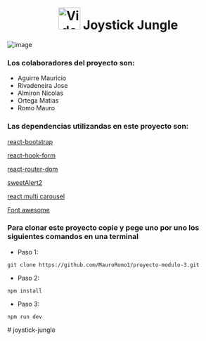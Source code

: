 <h1 align="center">
  <img src="https://raw.githubusercontent.com/Tarikul-Islam-Anik/Animated-Fluent-Emojis/master/Emojis/Activities/Video%20Game.png" alt="Video Game" width="50" height="50" />
  Joystick Jungle
</h1>


![image](https://github.com/MauroRomo1/proyecto-modulo-3/assets/82526247/59d4fbc1-333a-43c4-82e2-5933e412a98d)

<h3>Los colaboradores del proyecto son:</h3>

+ Aguirre Mauricio
+ Rivadeneira Jose
+ Almiron Nicolas
+ Ortega Matias
+ Romo Mauro

<h3>Las dependencias utilizandas en este proyecto son:</h3>

[react-bootstrap](https://react-bootstrap.github.io/)

[react-hook-form](https://www.react-hook-form.com/)

[react-router-dom](https://reactrouter.com/en/main)

[sweetAlert2](https://sweetalert2.github.io/)

[react multi carousel](https://react-multi-carousel.surge.sh/?selectedKind=Carousel&selectedStory=With%20infinite%20mode&full=0&addons=1&stories=1&panelRight=0&addonPanel=storybook%2Factions%2Factions-panel)

[Font awesome](https://fontawesome.com/)

<h3>Para clonar este proyecto copie y pege uno por uno los siguientes comandos en una terminal</h3>

- Paso 1:
```
git clone https://github.com/MauroRomo1/proyecto-modulo-3.git
```

- Paso 2:
```
npm install
```
- Paso 3:
```
npm run dev
```
#   j o y s t i c k - j u n g l e  
 